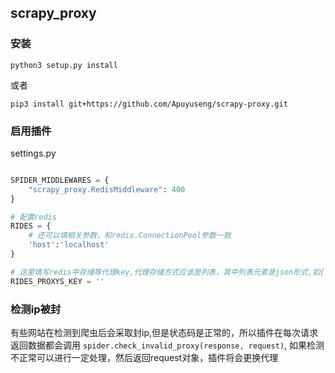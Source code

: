 <!--
 * @Author: apuyuseng
 * @Date: 2020-04-26 16:23:54
 * @LastEditTime: 2020-04-27 12:38:40
 * @LastEditors: Please set LastEditors
 * @Description: In User Settings Edit
 * @FilePath: /scrapy-proxy/readme.md
 -->
## scrapy_proxy

### 安装

`python3 setup.py install`

或者

`pip3 install git+https://github.com/Apuyuseng/scrapy-proxy.git`

### 启用插件

settings.py 
```python

SPIDER_MIDDLEWARES = {
    "scrapy_proxy.RedisMiddleware": 400
}

# 配置redis
RIDES = {
    # 还可以填相关参数，和redis.ConnectionPool参数一致
    'host':'localhost'
}

# 这里填写redis中存储等代理key,代理存储方式应该是列表，其中列表元素是json形式,如{'ip':'xxx.xxx.xxx.xxx:8080',account:'', 'password':''}
RIDES_PROXYS_KEY = ''
```

### 检测ip被封

有些网站在检测到爬虫后会采取封ip,但是状态码是正常的，所以插件在每次请求返回数据都会调用 `spider.check_invalid_proxy(response, request)`, 如果检测不正常可以进行一定处理，然后返回request对象，插件将会更换代理
